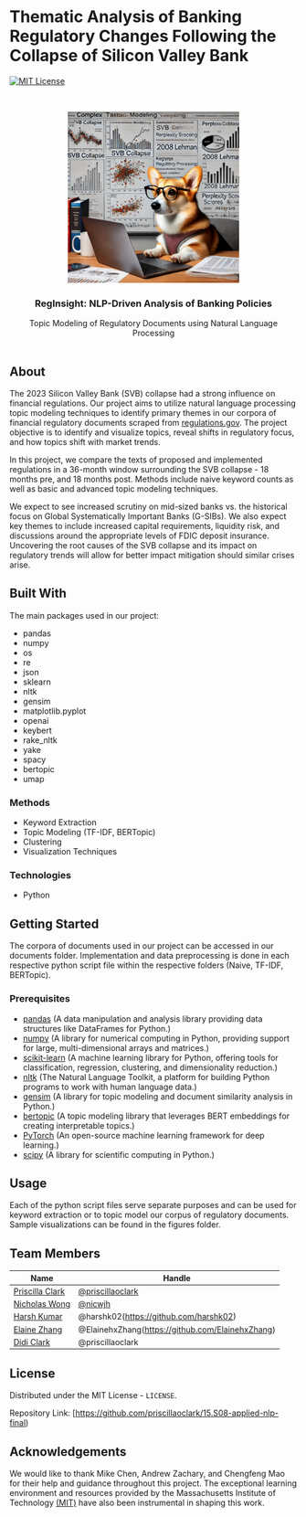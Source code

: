 # Thematic Analysis of Banking Regulatory Changes Following the Collapse of Silicon Valley Bank 

[![MIT License][license-shield]][license-url]


<br />
<p align="center">
  <a href="https://github.com/othneildrew/Best-README-Template">
    <img src="https://github.com/priscillaoclark/15.S08-applied-nlp-final/blob/main/figures/project_logo.jpg" alt="Logo" width="300" height="300">
  </a>

  <h3 align="center">RegInsight: NLP-Driven Analysis of Banking Policies</h3>

  <p align="center">
    Topic Modeling of Regulatory Documents using Natural Language Processing
    <br />
    <br />
  </p>
</p>



## About

The 2023 Silicon Valley Bank (SVB) collapse had a strong influence on financial regulations. Our project aims to utilize natural language processing topic modeling techniques to identify primary themes in our corpora of financial regulatory documents scraped from [regulations.gov](https://regulations.gov/). The project objective is to identify and visualize topics, reveal shifts in regulatory focus, and how topics shift with market trends. 

In this project, we compare the texts of proposed and implemented regulations in a 36-month window surrounding the SVB collapse - 18 months pre, and 18 months post. Methods include naive keyword counts as well as basic and advanced topic modeling techniques.  


We expect to see increased scrutiny on mid-sized banks vs. the historical focus on Global Systematically Important Banks (G-SIBs). We also expect key themes to include increased capital requirements, liquidity risk, and discussions around the appropriate levels of FDIC deposit insurance. Uncovering the root causes of the SVB collapse and its impact on regulatory trends will allow for better impact mitigation should similar crises arise. 

## Built With

The main packages used in our project:
* pandas
* numpy
* os
* re
* json
* sklearn
* nltk
* gensim
* matplotlib.pyplot
* openai
* keybert
* rake_nltk
* yake
* spacy
* bertopic
* umap

### Methods 
* Keyword Extraction 
* Topic Modeling (TF-IDF, BERTopic)
* Clustering 
* Visualization Techniques 


### Technologies 
* Python

## Getting Started

The corpora of documents used in our project can be accessed in our documents folder. Implementation and data preprocessing is done in each respective python script file within the respective folders (Naive, TF-IDF, BERTopic). 

### Prerequisites

- [pandas](https://pandas.pydata.org/) (A data manipulation and analysis library providing data structures like DataFrames for Python.)
- [numpy](https://numpy.org/) (A library for numerical computing in Python, providing support for large, multi-dimensional arrays and matrices.)
- [scikit-learn](https://scikit-learn.org/) (A machine learning library for Python, offering tools for classification, regression, clustering, and dimensionality reduction.)
- [nltk](https://www.nltk.org/) (The Natural Language Toolkit, a platform for building Python programs to work with human language data.)
- [gensim](https://radimrehurek.com/gensim/) (A library for topic modeling and document similarity analysis in Python.)
- [bertopic](https://github.com/MaartenGr/BERTopic) (A topic modeling library that leverages BERT embeddings for creating interpretable topics.)
- [PyTorch](https://pytorch.org/) (An open-source machine learning framework for deep learning.) 
- [scipy](https://scipy.org/) (A library for scientific computing in Python.)

## Usage

Each of the python script files serve separate purposes and can be used for keyword extraction or to topic model our corpus of regulatory documents. Sample visualizations can be found in the figures folder. 


## Team Members
|Name     |  Handle   | 
|---------|-----------------|
|[Priscilla Clark](https://priscillaoclark.github.io/)| [@priscillaoclark](https://github.com/priscillaoclark)      |
|[Nicholas Wong](https://www.linkedin.com/in/nicwjh/)| [@nicwjh](https://github.com/nicwjh)        |
|[Harsh Kumar](https://github.com/-) |     @harshk02(https://github.com/harshk02)   |
|[Elaine Zhang](https://github.com/-) |     @ElainehxZhang(https://github.com/ElainehxZhang)    |
|[Didi Clark](https://priscillaoclark.github.io/img/IMG_3798.jpeg) | @priscillaoclark	|

## License
Distributed under the MIT License - `LICENSE`. 

Repository  Link: [https://github.com/priscillaoclark/15.S08-applied-nlp-final)

## Acknowledgements
We would like to thank Mike Chen, Andrew Zachary, and Chengfeng Mao for their help and guidance throughout this project. The exceptional learning environment and resources provided by the Massachusetts Institute of Technology [(MIT)](https://github.com/mit) have also been instrumental in shaping this work. 

[license-shield]: https://img.shields.io/github/license/othneildrew/Best-README-Template.svg?style=for-the-badge
[license-url]: https://opensource.org/licenses/MIT

